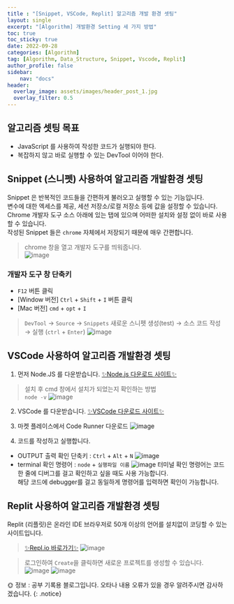 ```yaml
---
title : "[Snippet, VSCode, Replit] 알고리즘 개발 환경 셋팅"
layout: single
excerpt: "[Algorithm] 개발환경 Setting 세 가지 방법"
toc: true
toc_sticky: true
date: 2022-09-28
categories: [Algorithm]
tag: [Algorithm, Data_Structure, Snippet, Vscode, Replit]
author_profile: false
sidebar:
    nav: "docs"
header:
  overlay_image: assets/images/header_post_1.jpg
  overlay_filter: 0.5 
---
```


## 알고리즘 셋팅 목표

- JavaScript 를 사용하여 작성한 코드가 실행되야 한다.
- 복잡하지 않고 바로 실행할 수 있는 DevTool 이어야 한다.

## Snippet (스니펫) 사용하여 알고리즘 개발환경 셋팅

Snippet 은 반복적인 코드들을 간편하게 불러오고 실행할 수 있는 기능입니다.  
변수에 대한 엑세스를 제공, 세션 저장소/로컬 저장소 등에 값을 설정할 수 있습니다.  
Chrome 개발자 도구 소스 아래에 있는 탭에 있으며 어떠한 설치와 설정 없이 바로 사용할 수 있습니다.  
작성된 Snippet 들은 `chrome` 자체에서 저장되기 때문에 매우 간편합니다.  

> chrome 창을 열고 개발자 도구를 띄워줍니다.  
![image](https://user-images.githubusercontent.com/50590124/192797381-d4d6ebcf-3f5d-4736-abca-a50d84575e8d.png)

### 개발자 도구 창 단축키

- `F12` 버튼 클릭
- [Window 버전] `Ctrl` + `Shift` + `I` 버튼 클릭
- [Mac 버전] `cmd` + `opt` + `I`

> `DevTool` → `Source` → `Snippets`
새로운 스니펫 생성(test) → 소스 코드 작성 → 실행 (`ctrl` + `Enter`)
![image](https://user-images.githubusercontent.com/50590124/192803806-c8887d3e-e34f-43fc-b8c6-7327ef5525a0.png)

## VSCode 사용하여 알고리즘 개발환경 셋팅  

1. 먼저 Node.JS 를 다운받습니다.
[✨Node.js 다운로드 사이트✨](https://nodejs.org/)

> 설치 후 cmd 창에서 설치가 되었는지 확인하는 방법  
 `node -v`
![image](https://user-images.githubusercontent.com/50590124/192892844-2a64a843-635d-4e88-9e97-48650188a0d1.png)

2. VSCode 를 다운받습니다.
[✨VSCode 다운로드 사이트✨](https://code.visualstudio.com/download)

3. 마켓 플레이스에서 Code Runner 다운로드
![image](https://user-images.githubusercontent.com/50590124/192893886-5c5b2dac-1188-4350-be7a-321bd6c300ae.png)

4. 코드를 작성하고 실행합니다.

- OUTPUT 출력 확인 단축키 : `Ctrl` + `Alt` + `N`
![image](https://user-images.githubusercontent.com/50590124/192894101-73a22fcd-82e0-47dc-afcc-a8603b52074e.png)  
- terminal 확인 명령어 : `node` + `실행파일 이름`
![image](https://user-images.githubusercontent.com/50590124/192895181-3ff6f627-da9f-4bbd-852b-5ef2de57278f.png)
터미널 확인 명령어는 코드 한 줄에 디버그를 걸고 확인하고 싶을 때도 사용 가능합니다.  
해당 코드에 debugger를 걸고 동일하게 명령어를 입력하면 확인이 가능합니다.

## Replit 사용하여 알고리즘 개발환경 셋팅

Replit (리플릿)은 온라인 IDE 브라우저로 50개 이상의 언어를 설치없이 코딩할 수 있는 사이트입니다.
> [✨Repl.io 바로가기✨](https://replit.com/)
![image](https://user-images.githubusercontent.com/50590124/192890982-d28432d0-9f96-4cf4-82c1-9a25e4d08753.png)

> 로그인하여 `Create`을 클릭하면 새로운 프로젝트를 생성할 수 있습니다.
![image](https://user-images.githubusercontent.com/50590124/192891665-9fa4c8ce-0e0b-48f1-83a7-4765845c0ced.png)
![image](https://user-images.githubusercontent.com/50590124/192892025-39819145-8149-4b2c-a754-d64d2f342615.png)

🌞 정보 : 공부 기록용 블로그입니다. 오타나 내용 오류가 있을 경우 알려주시면 감사하겠습니다.
{: .notice}
